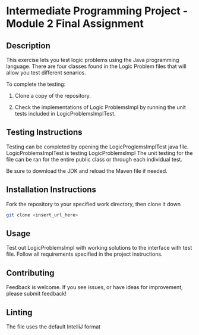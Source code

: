 # Intermediate Programming Project - Module 2 Final Assignment

## Description 
This exercise lets you test logic problems using the Java programming language. There are four classes found in the Logic Problem files that will allow you test different senarios. 

To complete the testing:

1. Clone a copy of the repository.

2. Check the implementations of Logic ProblemsImpl by running the unit tests included in LogicProblemsImplTest.  

## Testing Instructions
Testing can be completed by opening the LogicProglemsImplTest java file. LogicProblemsImplTest is testing LogicProblemsImpl The unit testing for the file can be ran for the entire public class or through each individual test.

Be sure to download the JDK and reload the Maven file if needed.

## Installation Instructions

Fork the repository to your specified work directory, then clone it down

```bash
git clone <insert_url_here>
```

## Usage
Test out LogicProblemsImpl with working solutions to the interface with test file. Follow all requirements specified in the project instructions.

## Contributing
Feedback is welcome. If you see issues, or have ideas for improvement, please submit feedback!

## Linting 
The file uses the default IntelliJ format